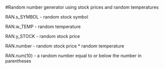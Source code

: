 #Random number generator using stock prices and random temperatures


RAN.s_SYMBOL - random stock symbol

RAN.w_TEMP - random temperature

RAN.y_STOCK - random stock price

RAN.number - random stock price * random temperature

RAN.num(10) - a random number equal to or below the number in parentheses
